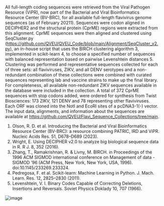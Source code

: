 All full-length coding sequences were retrieved from the Viral Pathogen Resource (ViPR), now part of the Bacterial and Viral Bioinformatics Resource Center (BV-BRC), for all available full-length flavivirus genome sequences (as of February 20211). Sequences were codon aligned in DECIPHER2 and the structural protein (CprME) regions were extracted from this alignment. CprME sequences were then aligned and clustered using SeqCluster.py (https://github.com/QVEU/QVEU_Code/blob/main/Alignment/SeqCluster_v2.py), an in-house script that uses the BIRCH clustering algorithm 3, implemented in scikit-learn 4, to choose a specified number of sequences with balanced representation based on pairwise Levenshtein distances 5. Clustering was performed and representative sequences collected for each of three sets: all flaviviruses, ZIKV, and all DENV serotypes and a non-redundant combination of these collections were combined with curated sequences representing lab and vaccine strains to make up the final library. For completeness, all available non-redundant ZIKV sequences available in the database were included in the collection. A total of 372 CprME sequences with stop codons added, were ordered for synthesis from Twist Biosciences: 173 ZIKV, 121 DENV and 78 representing other flaviviruses. Each ORF was cloned into the NotI and EcoRI sites of a pcDNA3-1(-) vector. The input data, alignments, and information about the sequences are available at https://github.com/QVEU/Flavi_Sequence_Collections/tree/main.

1.	Olson, R. D. et al. Introducing the Bacterial and Viral Bioinformatics Resource Center (BV-BRC): a resource combining PATRIC, IRD and ViPR. Nucleic Acids Res. 51, D678–D689 (2023).
2.	Wright, E. Using DECIPHER v2.0 to analyze big biological sequence data in R. R J. 8, 352 (2016).
3.	Zhang, T., Ramakrishnan, R. & Livny, M. BIRCH. in Proceedings of the 1996 ACM SIGMOD international conference on Management of data - SIGMOD ’96 (ACM Press, New York, New York, USA, 1996). doi:10.1145/233269.233324.
4.	Pedregosa, F. et al. Scikit-learn: Machine Learning in Python. J. Mach. Learn. Res. 12, 2825–2830 (2011).
5.	Levenshtein, V. I. Binary Codes Capable of Correcting Deletions, Insertions and Reversals. Soviet Physics Doklady 10, 707 (1966).

![image](https://github.com/QVEU/Flavi_Sequence_Collections/assets/10180619/8b5d7173-fd32-4164-b8d5-744933d7247e)

